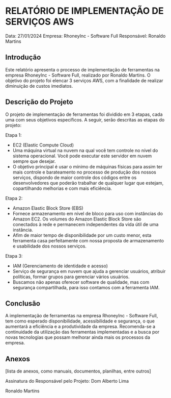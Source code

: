 # RELATÓRIO DE IMPLEMENTAÇÃO DE SERVIÇOS AWS

Data: 27/01/2024
Empresa: RhoneyInc - Software Full
Responsável: Ronaldo Martins

## Introdução
Este relatório apresenta o processo de implementação de ferramentas na empresa RhoneyInc - Software Full, realizado por Ronaldo Martins. O objetivo do projeto foi elencar 3 serviços AWS, com a finalidade de realizar diminuição de custos imediatos.

## Descrição do Projeto
O projeto de implementação de ferramentas foi dividido em 3 etapas, cada uma com seus objetivos específicos. A seguir, serão descritas as etapas do projeto:

Etapa 1: 
- EC2 (Elastic Compute Cloud)
- Uma máquina virtual na nuvem na qual você tem controle no nível do sistema operacional. Você pode executar este servidor em nuvem sempre que desejar.
- O objetivo principal é usar o mínimo de máquinas físicas para assim ter mais controle e barateamento no processo de produção dos nossos serviços, dispondo de maior controle dos códigos entre os desenvolvedores que poderão trabalhar de qualquer lugar que estejam, copartilhando melhorias e com mais eficiência.

Etapa 2: 
- Amazon Elastic Block Store (EBS)
- Fornece armazenamento em nível de bloco para uso com instâncias do Amazon EC2. Os volumes do Amazon Elastic Block Store são conectados à rede e permanecem independentes da vida útil de uma instância.
- Afim de maior tempo de disponibilidade por um custo menor, esta ferramenta casa perfeitamente com nossa proposta de armazenamento e usabilidade dos nossos serviços.

Etapa 3: 
- IAM (Gerenciamento de identidade e acesso)
- Serviço de segurança em nuvem que ajuda a gerenciar usuários, atribuir políticas, formar grupos para gerenciar vários usuários.
- Buscamos não apenas oferecer software de qualidade, mas com segurança compartilhada, para isso contamos com a ferramenta IAM.



## Conclusão
A implementação de ferramentas na empresa RhoneyInc - Software Full, tem como esperado disponibilidade, acessibilidade e segurança, o que aumentará a eficiência e a produtividade da empresa. Recomenda-se a continuidade da utilização das ferramentas implementadas e a busca por novas tecnologias que possam melhorar ainda mais os processos da empresa.

## Anexos

[lista de anexos, como manuais, documentos, planilhas, entre outros]

Assinatura do Responsável pelo Projeto: Dom Alberto Lima 

Ronaldo Martins